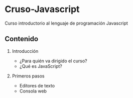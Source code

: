 # Cruso-Javascript
Curso introductorio al lenguaje de programación Javascript

## Contenido
1. Introducción
    - ¿Para quién va dirigido el curso?
    - ¿Qué es JavaScript?

2. Primeros pasos
    - Editores de texto
    - Consola web

